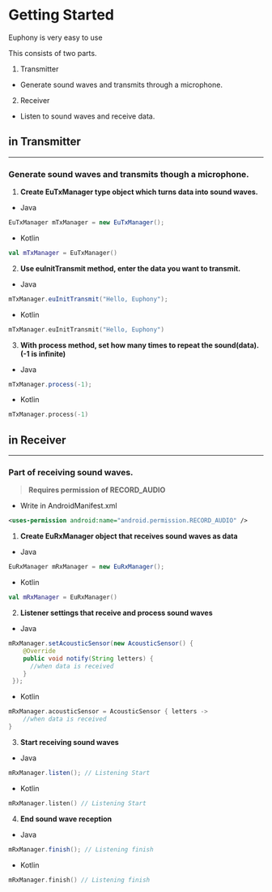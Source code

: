 # Getting Started

Euphony is very easy to use

This consists of two parts.

1) Transmitter
 - Generate sound waves and transmits through a microphone.
2) Receiver
 - Listen to sound waves and receive data.
 
## in Transmitter

---

### Generate sound waves and transmits though a microphone.

1. **Create EuTxManager type object which turns data into sound waves.**
- Java

```java
EuTxManager mTxManager = new EuTxManager();
```

- Kotlin

```kotlin
val mTxManager = EuTxManager()
```

2. **Use euInitTransmit method, enter the data you want to transmit.**
- Java

```java
mTxManager.euInitTransmit("Hello, Euphony");
```

- Kotlin

```kotlin
mTxManager.euInitTransmit("Hello, Euphony")
```

3. **With process method, set how many times to repeat the sound(data). (-1 is infinite)**
- Java

```java
mTxManager.process(-1);
```

- Kotlin

```kotlin
mTxManager.process(-1)
```

## in Receiver

---

### Part of receiving sound waves.

> **Requires permission of RECORD_AUDIO**

- Write in AndroidManifest.xml

```xml
<uses-permission android:name="android.permission.RECORD_AUDIO" />
```

1. **Create EuRxManager object that receives sound waves as data**
- Java

```java
EuRxManager mRxManager = new EuRxManager();
```

- Kotlin

```kotlin
val mRxManager = EuRxManager()
```

2. **Listener settings that receive and process sound waves**
- Java

```java
mRxManager.setAcousticSensor(new AcousticSensor() {
	@Override
	public void notify(String letters) {
      //when data is received
    }
 });
```

- Kotlin

```kotlin
mRxManager.acousticSensor = AcousticSensor { letters ->
    //when data is received
}
```

3. **Start receiving sound waves**
- Java

```java
mRxManager.listen(); // Listening Start
```

- Kotlin

```kotlin
mRxManager.listen() // Listening Start
```

4. **End sound wave reception**
- Java

```java
mRxManager.finish(); // Listening finish
```

- Kotlin

```kotlin
mRxManager.finish() // Listening finish
```
